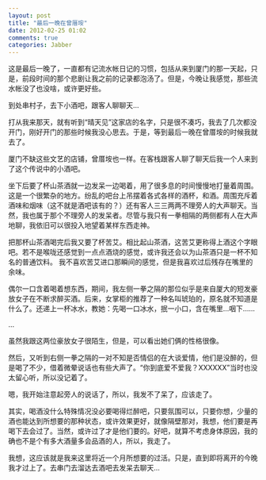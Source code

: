 ```yaml
---
layout: post
title: "最后一晚在曾厝垵"
date: 2012-02-25 01:02
comments: true
categories: Jabber
---
```


这是最后一晚了，一直都有记流水帐日记的习惯，包括从来到厦门的那一天起，只是，前段时间的那个悲剧让我之前的记录都泡汤了。但是，今晚让我感觉，那些流水帐没了也没啥，或许更好些。

到处串村子，去下小酒吧，跟客人聊聊天...

打从我来那天，就有听到“晴天见”这家店的名字，只是很不凑巧，我去了几次都没开门，刚好开门的那些时候我没心思去。于是，等到最后一晚在曾厝垵的时候我就去了。
<!-- more -->
厦门不缺这些文艺的店铺，曾厝垵也一样。在客栈跟客人聊了聊天后我一个人来到了这个传说中的小酒吧。

坐下后要了杯山茶酒就一边发呆一边喝着，用了很多息的时间慢慢地打量着周围。这是一个很繁杂的地方。纷乱的吧台上吊摆着各式各样的酒杯，和酒。周围充斥着酒味和烟味（这不就是酒吧该有的？）还有客人三三两两不理旁人的大声聊天。当然，我也属于那个不理旁人的发呆者。尽管与我只有一拳相隔的两侧都有人在大声地聊，我依旧可以很投入地望着某样东西走神。

把那杯山茶酒喝完后我又要了杯苦艾。相比起山茶酒，这苦艾更称得上酒这个字眼吧。若不是喉咙还感觉到一点点酒烧的感觉，或许我还会以为山茶酒只是一杯不知名的普通饮料。
我不喜欢苦艾进口那瞬间的感觉，但是我喜欢过后残存在嘴里的余味。

偶尔一口含着喝着想东西，期间，我左侧一拳之隔的那位似乎是来自厦大的短发豪放女子在不断求醉买酒。后来，女掌柜的推荐了一种名叫琥珀的，原名就不知道是什么了。还递上一杯冰水，教她：先喝一口冰水，抿一小口，含在嘴里...咽下......

…

虽然我跟这两位豪放女子很陌生，但是，可以看出她们俩的性格很像。

然后，又听到右侧一拳之隔的一对不知是否情侣的在大谈爱情，他们是没醉的，但是喝了不少，借着微晕说话也有些大声了。“你到底爱不爱我？XXXXXX”当时也没太留心听，所以没记着了。

嗯，我开始注意起旁人的说话了，所以，我发不了呆了，应该走了。

其实，喝酒没什么特殊情况没必要喝得烂醉吧，只要氛围可以，只要你想，少量的酒也能达到所想要的那种状态，或许效果更好，就像隔壁那对，我想，他们要是再喝下去会过了。当然，或许过了才是他们要的。好吧，就算不考虑身体原因，我的确也不是个有多大酒量多会品酒的人，所以，我走了。

我想，这应该就是我来这里将近一个月所想要的过活。只是，直到即将离开的今晚我才过上了。去串门去溜达去酒吧去发呆去聊天...
